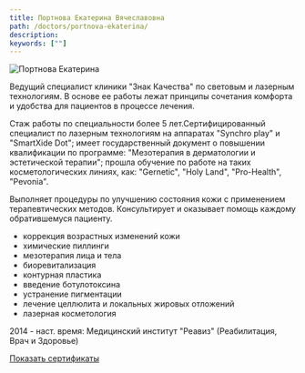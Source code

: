 ```yaml
---
title: Портнова Екатерина Вячеславовна
path: /doctors/portnova-ekaterina/
description:
keywords: [""]
---
```


<img class="width-50 float-right" src="/img/doctors/portnova-ekaterina.jpg" title="Портнова Екатерина" alt="Портнова Екатерина"/>

Ведущий специалист клиники "Знак Качества" по световым и лазерным
технологиям. В основе ее работы лежат принципы сочетания комфорта и
удобства для пациентов в процессе лечения.

Стаж работы по специальности более 5 лет.Сертифицированный специалист по
лазерным технологиям на аппаратах "Synchro play" и "SmartXide Dot";
имеет государственный документ о повышении квалификации по программе:
"Мезотерапия в дерматологии и эстетической терапии"; прошла обучение
по работе на таких косметологических линиях, как: "Gernetic", "Holy
Land", "Pro-Health", "Pevonia".

Выполняет процедуры по улучшению состояния кожи с применением
терапевтических методов. Консультирует и оказывает помощь каждому
обратившемуся пациенту.

* коррекция возрастных изменений кожи
* химические пиллинги
* мезотерапия лица и тела
* биоревитализация
* контурная пластика
* введение ботулотоксина
* устранение пигментации
* лечение целлюлита и локальных жировых отложений
* лазерная косметология

2014 - наст. время: Медицинский институт "Реавиз" (Реабилитация, Врач и
Здоровье)

[Показать сертификаты](./portnova-ekaterina-certificates.pdf)
